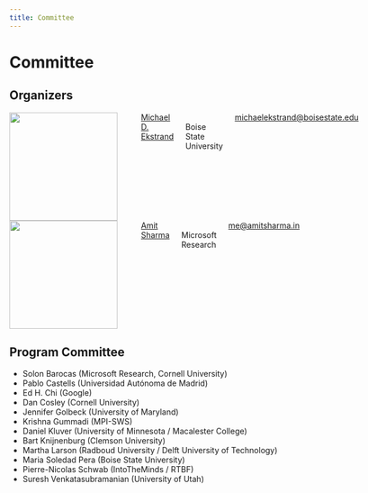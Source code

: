 ```yaml
---
title: Committee
---
```


# Committee

## Organizers

<div class="row">
<div class="medium-6 columns text-center">
<img src="assets/img/michael.jpg" style="height:192px;"><br>
<a href="https://md.ekstrandom.net/">Michael D. Ekstrand</a><br>
Boise State University<br>
<a href="mailto:michaelekstrand@boisestate.edu">michaelekstrand@boisestate.edu</a>
</div>
<div class="medium-6 columns text-center">
<img src="assets/img/amit.jpg" style="height:192px;"><br>
<a href="http://amitsharma.in/">Amit Sharma</a><br>
Microsoft Research<br>
<a href="mailto:me@amitsharma.in">me@amitsharma.in</a>
</div>
</div>

## Program Committee

- Solon Barocas (Microsoft Research, Cornell University)
- Pablo Castells (Universidad Autónoma de Madrid)
- Ed H. Chi (Google)
- Dan Cosley (Cornell University)
- Jennifer Golbeck (University of Maryland)
- Krishna Gummadi (MPI-SWS)
- Daniel Kluver (University of Minnesota / Macalester College)
- Bart Knijnenburg (Clemson University)
- Martha Larson (Radboud University / Delft University of Technology)
- Maria Soledad Pera (Boise State University)
- Pierre-Nicolas Schwab (IntoTheMinds / RTBF)
- Suresh Venkatasubramanian (University of Utah) 